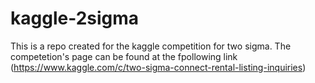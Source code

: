 # kaggle-2sigma
This is  a repo created for the kaggle competition for two sigma. 
The competetion's page can be found at the fpollowing link (https://www.kaggle.com/c/two-sigma-connect-rental-listing-inquiries)
